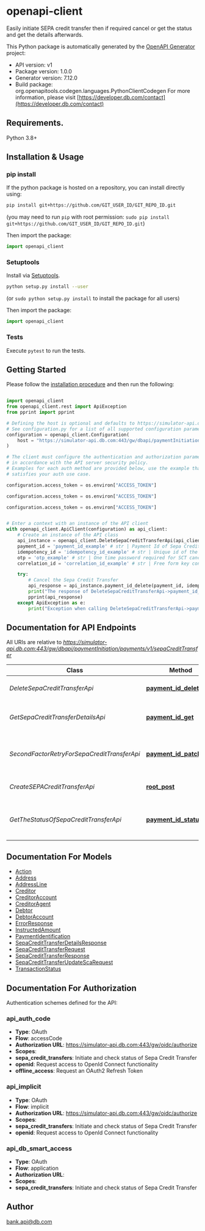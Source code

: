 # openapi-client
Easily initiate SEPA credit transfer then if required cancel or get the status and get the details afterwards.

This Python package is automatically generated by the [OpenAPI Generator](https://openapi-generator.tech) project:

- API version: v1
- Package version: 1.0.0
- Generator version: 7.12.0
- Build package: org.openapitools.codegen.languages.PythonClientCodegen
For more information, please visit [https://developer.db.com/contact](https://developer.db.com/contact)

## Requirements.

Python 3.8+

## Installation & Usage
### pip install

If the python package is hosted on a repository, you can install directly using:

```sh
pip install git+https://github.com/GIT_USER_ID/GIT_REPO_ID.git
```
(you may need to run `pip` with root permission: `sudo pip install git+https://github.com/GIT_USER_ID/GIT_REPO_ID.git`)

Then import the package:
```python
import openapi_client
```

### Setuptools

Install via [Setuptools](http://pypi.python.org/pypi/setuptools).

```sh
python setup.py install --user
```
(or `sudo python setup.py install` to install the package for all users)

Then import the package:
```python
import openapi_client
```

### Tests

Execute `pytest` to run the tests.

## Getting Started

Please follow the [installation procedure](#installation--usage) and then run the following:

```python

import openapi_client
from openapi_client.rest import ApiException
from pprint import pprint

# Defining the host is optional and defaults to https://simulator-api.db.com:443/gw/dbapi/paymentInitiation/payments/v1/sepaCreditTransfer
# See configuration.py for a list of all supported configuration parameters.
configuration = openapi_client.Configuration(
    host = "https://simulator-api.db.com:443/gw/dbapi/paymentInitiation/payments/v1/sepaCreditTransfer"
)

# The client must configure the authentication and authorization parameters
# in accordance with the API server security policy.
# Examples for each auth method are provided below, use the example that
# satisfies your auth use case.

configuration.access_token = os.environ["ACCESS_TOKEN"]

configuration.access_token = os.environ["ACCESS_TOKEN"]

configuration.access_token = os.environ["ACCESS_TOKEN"]


# Enter a context with an instance of the API client
with openapi_client.ApiClient(configuration) as api_client:
    # Create an instance of the API class
    api_instance = openapi_client.DeleteSepaCreditTransferApi(api_client)
    payment_id = 'payment_id_example' # str | Payment Id of Sepa Credit Transfer
    idempotency_id = 'idempotency_id_example' # str | Unique id of the service call. Must be present during retries to avoid multiple processing of the same request
    otp = 'otp_example' # str | One time password required for SCT cancellation, you can use photo tan or push tan. In case of push tan pass otp as 'PUSHTAN'. in case of photo tan please generate otp by using transaction authorisation APIs. there you must use requestType as 'SEPA_TRANSFER_CANCELLATION'.
    correlation_id = 'correlation_id_example' # str | Free form key controlled by the caller e.g. uuid (optional)

    try:
        # Cancel the Sepa Credit Transfer
        api_response = api_instance.payment_id_delete(payment_id, idempotency_id, otp, correlation_id=correlation_id)
        print("The response of DeleteSepaCreditTransferApi->payment_id_delete:\n")
        pprint(api_response)
    except ApiException as e:
        print("Exception when calling DeleteSepaCreditTransferApi->payment_id_delete: %s\n" % e)

```

## Documentation for API Endpoints

All URIs are relative to *https://simulator-api.db.com:443/gw/dbapi/paymentInitiation/payments/v1/sepaCreditTransfer*

Class | Method | HTTP request | Description
------------ | ------------- | ------------- | -------------
*DeleteSepaCreditTransferApi* | [**payment_id_delete**](docs/DeleteSepaCreditTransferApi.md#payment_id_delete) | **DELETE** /{paymentId} | Cancel the Sepa Credit Transfer
*GetSepaCreditTransferDetailsApi* | [**payment_id_get**](docs/GetSepaCreditTransferDetailsApi.md#payment_id_get) | **GET** /{paymentId} | Retrieve the Sepa Credit Transfer details
*SecondFactorRetryForSepaCreditTransferApi* | [**payment_id_patch**](docs/SecondFactorRetryForSepaCreditTransferApi.md#payment_id_patch) | **PATCH** /{paymentId} | Second factor retry for Sepa Credit Transfer
*CreateSEPACreditTransferApi* | [**root_post**](docs/CreateSEPACreditTransferApi.md#root_post) | **POST** / | Initiates a SEPA Credit Transfer
*GetTheStatusOfSepaCreditTransferApi* | [**payment_id_status_get**](docs/GetTheStatusOfSepaCreditTransferApi.md#payment_id_status_get) | **GET** /{paymentId}/status | Retrieve the status of the Sepa Credit Transfer 


## Documentation For Models

 - [Action](docs/Action.md)
 - [Address](docs/Address.md)
 - [AddressLine](docs/AddressLine.md)
 - [Creditor](docs/Creditor.md)
 - [CreditorAccount](docs/CreditorAccount.md)
 - [CreditorAgent](docs/CreditorAgent.md)
 - [Debtor](docs/Debtor.md)
 - [DebtorAccount](docs/DebtorAccount.md)
 - [ErrorResponse](docs/ErrorResponse.md)
 - [InstructedAmount](docs/InstructedAmount.md)
 - [PaymentIdentification](docs/PaymentIdentification.md)
 - [SepaCreditTransferDetailsResponse](docs/SepaCreditTransferDetailsResponse.md)
 - [SepaCreditTransferRequest](docs/SepaCreditTransferRequest.md)
 - [SepaCreditTransferResponse](docs/SepaCreditTransferResponse.md)
 - [SepaCreditTransferUpdateScaRequest](docs/SepaCreditTransferUpdateScaRequest.md)
 - [TransactionStatus](docs/TransactionStatus.md)


<a id="documentation-for-authorization"></a>
## Documentation For Authorization


Authentication schemes defined for the API:
<a id="api_auth_code"></a>
### api_auth_code

- **Type**: OAuth
- **Flow**: accessCode
- **Authorization URL**: https://simulator-api.db.com:443/gw/oidc/authorize
- **Scopes**: 
 - **sepa_credit_transfers**: Initiate and check status of Sepa Credit Transfer
 - **openid**: Request access to OpenId Connect functionality
 - **offline_access**: Request an OAuth2 Refresh Token

<a id="api_implicit"></a>
### api_implicit

- **Type**: OAuth
- **Flow**: implicit
- **Authorization URL**: https://simulator-api.db.com:443/gw/oidc/authorize
- **Scopes**: 
 - **sepa_credit_transfers**: Initiate and check status of Sepa Credit Transfer
 - **openid**: Request access to OpenId Connect functionality

<a id="api_db_smart_access"></a>
### api_db_smart_access

- **Type**: OAuth
- **Flow**: application
- **Authorization URL**: 
- **Scopes**: 
 - **sepa_credit_transfers**: Initiate and check status of Sepa Credit Transfer


## Author

bank.api@db.com


